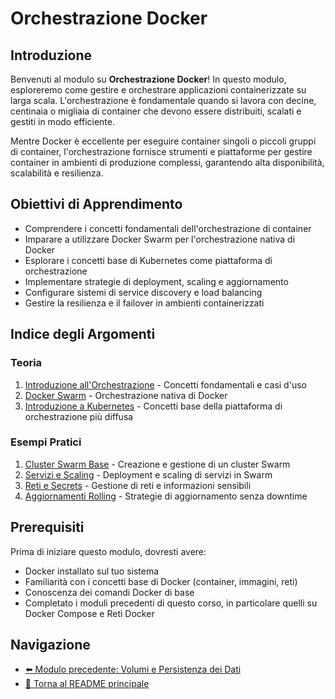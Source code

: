 # Orchestrazione Docker

## Introduzione

Benvenuti al modulo su **Orchestrazione Docker**! In questo modulo, esploreremo come gestire e orchestrare applicazioni containerizzate su larga scala. L'orchestrazione è fondamentale quando si lavora con decine, centinaia o migliaia di container che devono essere distribuiti, scalati e gestiti in modo efficiente.

Mentre Docker è eccellente per eseguire container singoli o piccoli gruppi di container, l'orchestrazione fornisce strumenti e piattaforme per gestire container in ambienti di produzione complessi, garantendo alta disponibilità, scalabilità e resilienza.

## Obiettivi di Apprendimento

- Comprendere i concetti fondamentali dell'orchestrazione di container
- Imparare a utilizzare Docker Swarm per l'orchestrazione nativa di Docker
- Esplorare i concetti base di Kubernetes come piattaforma di orchestrazione
- Implementare strategie di deployment, scaling e aggiornamento
- Configurare sistemi di service discovery e load balancing
- Gestire la resilienza e il failover in ambienti containerizzati

## Indice degli Argomenti

### Teoria

1. [Introduzione all'Orchestrazione](./teoria/01-IntroduzioneOrchestrazione.md) - Concetti fondamentali e casi d'uso
2. [Docker Swarm](./teoria/02-DockerSwarm.md) - Orchestrazione nativa di Docker
3. [Introduzione a Kubernetes](./teoria/03-IntroduzioneKubernetes.md) - Concetti base della piattaforma di orchestrazione più diffusa

### Esempi Pratici

1. [Cluster Swarm Base](./esempi/01-ClusterSwarmBase/README.md) - Creazione e gestione di un cluster Swarm
2. [Servizi e Scaling](./esempi/02-ServiziScaling/README.md) - Deployment e scaling di servizi in Swarm
3. [Reti e Secrets](./esempi/03-RetiSecrets/README.md) - Gestione di reti e informazioni sensibili
4. [Aggiornamenti Rolling](./esempi/04-AggiornamentoRolling/README.md) - Strategie di aggiornamento senza downtime

## Prerequisiti

Prima di iniziare questo modulo, dovresti avere:

- Docker installato sul tuo sistema
- Familiarità con i concetti base di Docker (container, immagini, reti)
- Conoscenza dei comandi Docker di base
- Completato i moduli precedenti di questo corso, in particolare quelli su Docker Compose e Reti Docker

## Navigazione

- [⬅️ Modulo precedente: Volumi e Persistenza dei Dati](../06-VolumePersistenza/README.md)
- [📑 Torna al README principale](../README.md)